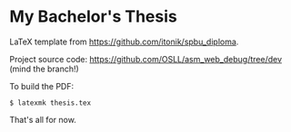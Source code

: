 # My Bachelor's Thesis

LaTeX template from https://github.com/itonik/spbu_diploma.

Project source code: https://github.com/OSLL/asm_web_debug/tree/dev (mind the branch!)

To build the PDF:

    $ latexmk thesis.tex

That's all for now.

